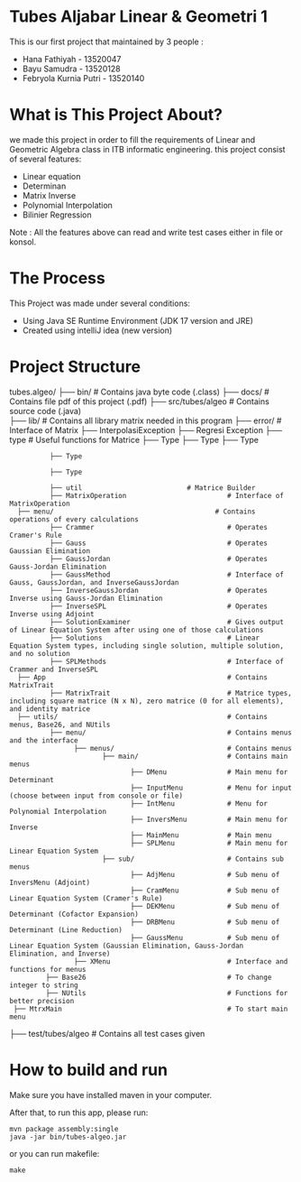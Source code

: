 # Tubes Aljabar Linear & Geometri 1

This is our first project that maintained by 3 people :
* Hana Fathiyah - 13520047
* Bayu Samudra - 13520128
* Febryola Kurnia Putri - 13520140

# What is This Project About?
we made this project in order to fill the requirements of Linear and Geometric Algebra class in ITB
informatic engineering. this project consist of several features:

* Linear equation
* Determinan
* Matrix Inverse
* Polynomial Interpolation
* Bilinier Regression

Note : All the features above can read and write test cases either in file or konsol.

# The Process
This Project was made under several conditions:
* Using Java SE Runtime Environment (JDK 17 version and JRE)
* Created using intelliJ idea (new version)

# Project Structure
tubes.algeo/
├── bin/                                                  # Contains java byte code (.class)
├── docs/                                                 # Contains file pdf of this project (.pdf)
├── src/tubes/algeo                                       # Contains source code (.java)                              
      ├── lib/                                            # Contains all library matrix needed in this program
              ├── error/                               # Interface of Matrix
                    ├── InterpolasiException
                    ├── Regresi Exception
              ├── type                             # Useful functions for Matrice
                    ├── Type
                    ├── Type
                    ├── Type
              
              ├── Type
              
              ├── Type
              
              ├── util                          # Matrice Builder
              ├── MatrixOperation                         # Interface of MatrixOperation
      ├── menu/                                        # Contains operations of every calculations
              ├── Crammer                                 # Operates Cramer's Rule
              ├── Gauss                                   # Operates Gaussian Elimination
              ├── GaussJordan                             # Operates Gauss-Jordan Elimination
              ├── GaussMethod                             # Interface of Gauss, GaussJordan, and InverseGaussJordan
              ├── InverseGaussJordan                      # Operates Inverse using Gauss-Jordan Elimination
              ├── InverseSPL                              # Operates Inverse using Adjoint
              ├── SolutionExaminer                        # Gives output of Linear Equation System after using one of those calculations
              ├── Solutions                               # Linear Equation System types, including single solution, multiple solution, and no solution
              ├── SPLMethods                              # Interface of Crammer and InverseSPL
      ├── App                                             # Contains MatrixTrait
              ├── MatrixTrait                             # Matrice types, including square matrice (N x N), zero matrice (0 for all elements), and identity matrice
      ├── utils/                                          # Contains menus, Base26, and NUtils
              ├── menu/                                   # Contains menus and the interface
                    ├── menus/                            # Contains menus
                           ├── main/                      # Contains main menus
                                  ├── DMenu               # Main menu for Determinant
                                  ├── InputMenu           # Menu for input (choose between input from console or file)
                                  ├── IntMenu             # Menu for Polynomial Interpolation
                                  ├── InversMenu          # Main menu for Inverse
                                  ├── MainMenu            # Main menu
                                  ├── SPLMenu             # Main menu for Linear Equation System
                           ├── sub/                       # Contains sub menus
                                  ├── AdjMenu             # Sub menu of InversMenu (Adjoint)
                                  ├── CramMenu            # Sub menu of Linear Equation System (Cramer's Rule)
                                  ├── DEKMenu             # Sub menu of Determinant (Cofactor Expansion)
                                  ├── DRBMenu             # Sub menu of Determinant (Line Reduction)
                                  ├── GaussMenu           # Sub menu of Linear Equation System (Gaussian Elimination, Gauss-Jordan Elimination, and Inverse)
                    ├── XMenu                             # Interface and functions for menus
             ├── Base26                                   # To change integer to string
             ├── NUtils                                   # Functions for better precision
     ├── MtrxMain                                         # To start main menu
├── test/tubes/algeo                                               # Contains all test cases given


# How to build and run
Make sure you have installed maven in your computer.

After that, to run this app, please run:
```shell
mvn package assembly:single
java -jar bin/tubes-algeo.jar
```
or you can run makefile:
```shell
make
```
